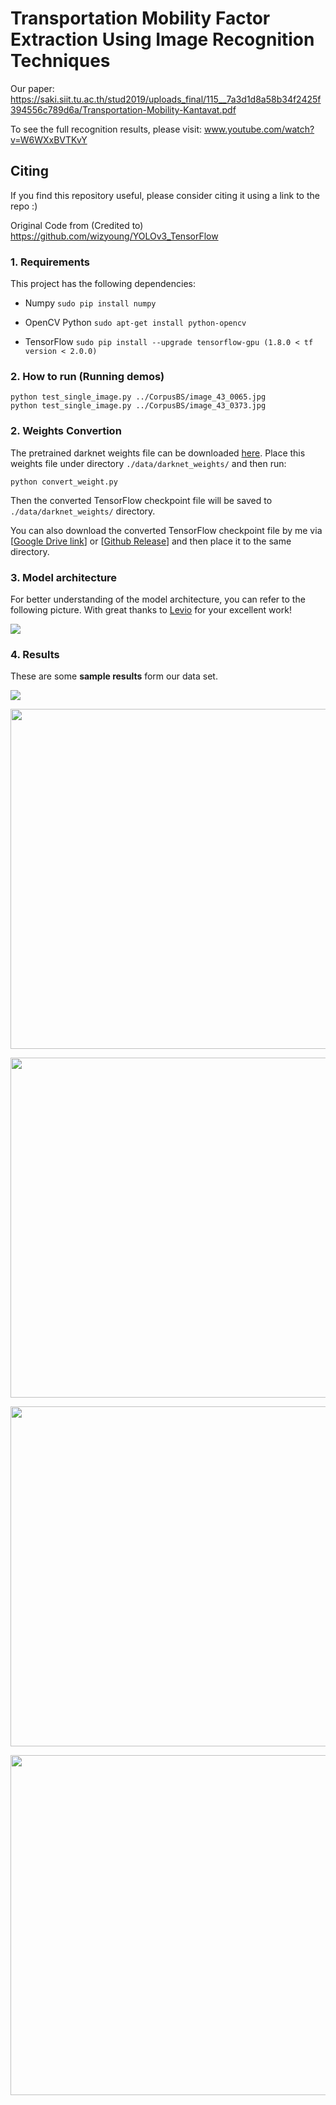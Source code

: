 #  Transportation Mobility Factor Extraction Using Image Recognition Techniques 

Our paper: https://saki.siit.tu.ac.th/stud2019/uploads_final/115__7a3d1d8a58b34f2425f394556c789d6a/Transportation-Mobility-Kantavat.pdf

To see the full recognition results, please visit: www.youtube.com/watch?v=W6WXxBVTKvY

## Citing

If you find this repository useful, please consider citing it using a link to the repo :)

Original Code from (Credited to) https://github.com/wizyoung/YOLOv3_TensorFlow

### 1. Requirements

This project has the following dependencies:

- Numpy `sudo pip install numpy`

- OpenCV Python `sudo apt-get install python-opencv`

- TensorFlow `sudo pip install --upgrade tensorflow-gpu (1.8.0 < tf version < 2.0.0)`

### 2. How to run (Running demos)

```shell
python test_single_image.py ../CorpusBS/image_43_0065.jpg
python test_single_image.py ../CorpusBS/image_43_0373.jpg
```

### 2. Weights Convertion

The pretrained darknet weights file can be downloaded [here](https://pjreddie.com/media/files/yolov3.weights). Place this weights file under directory `./data/darknet_weights/` and then run:

```shell
python convert_weight.py
```

Then the converted TensorFlow checkpoint file will be saved to `./data/darknet_weights/` directory.

You can also download the converted TensorFlow checkpoint file by me via [[Google Drive link](https://drive.google.com/drive/folders/1mXbNgNxyXPi7JNsnBaxEv1-nWr7SVoQt?usp=sharing)] or [[Github Release](https://github.com/wizyoung/YOLOv3_TensorFlow/releases/)] and then place it to the same directory.

### 3. Model architecture

For better understanding of the model architecture, you can refer to the following picture. With great thanks to [Levio](https://blog.csdn.net/leviopku/article/details/82660381) for your excellent work!

![](https://github.com/kaopanboonyuen/TransportationMobilityFactorExtraction/blob/master/Code/result_on_paper/r0.png?raw=true)

### 4. Results

These are some **sample results** form our data set.

![](https://github.com/kaopanboonyuen/TransportationMobilityFactorExtraction/blob/master/Code/result_on_paper/r2.png?raw=true)

<p align="center">
  <img width="512" height="544" src="https://github.com/kaopanboonyuen/TransportationMobilityFactorExtraction/blob/master/Code/result_on_paper/r3.jpg">
</p>

<p align="center">
  <img width="512" height="544" src="https://github.com/kaopanboonyuen/TransportationMobilityFactorExtraction/blob/master/Code/result_on_paper/r4.jpg">
</p>

<p align="center">
  <img width="512" height="544" src="https://github.com/kaopanboonyuen/TransportationMobilityFactorExtraction/blob/master/Code/result_on_paper/r5.jpg">
</p>

<p align="center">
  <img width="512" height="544" src="https://github.com/kaopanboonyuen/TransportationMobilityFactorExtraction/blob/master/Code/result_on_paper/r6.jpg">
</p>


